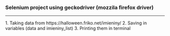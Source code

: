 ### Selenium project using geckodriver (mozzila firefox driver) 
<hr>
1. Taking data from https://halloween.friko.net/imieniny/
2. Saving in variables (data and imieniny_list)
3. Printing them in terminal
